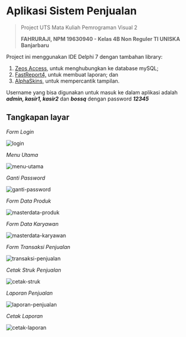 # Aplikasi Sistem Penjualan
 > Project UTS Mata Kuliah Pemrograman Visual 2
 >  
 > **FAHRURAJI, NPM 19630940 - Kelas 4B Non Reguler TI UNISKA Banjarbaru**
  
 Project ini menggunakan IDE Delphi 7 dengan tambahan library:
  1. [Zeos Access,](http://sourceforge.net/projects/zeoslib/files/Zeos%20Database%20Objects/) untuk menghubungkan ke database mySQL;
  2. [FastReport4,](https://www.fast-report.com/en/download/fast-report-vcl/) untuk membuat laporan; dan
  3. [AlphaSkins,](https://www.alphaskins.com/sfiles/stable/acnt_d7.zip) untuk mempercantik tampilan.

Username yang bisa digunakan untuk masuk ke dalam aplikasi adalah ***admin, kasir1, kasir2*** dan ***bossq*** dengan password ***12345***



Tangkapan layar
-----------------

*Form Login*

![login](https://user-images.githubusercontent.com/58252615/122660505-cd15ab80-d1b4-11eb-8333-9a7f3ed89714.png)

*Menu Utama*

![menu-utama](https://user-images.githubusercontent.com/58252615/122660471-642e3380-d1b4-11eb-87bb-3efe3af04455.png)

*Ganti Password*

![ganti-password](https://user-images.githubusercontent.com/58252615/122661108-870f1680-d1b9-11eb-97f9-dfd15e248c4f.png)

*Form Data Produk*

![masterdata-produk](https://user-images.githubusercontent.com/58252615/122660915-d3595700-d1b7-11eb-8004-f9f9fb6d5ab0.png)


*Form Data Karyawan*

![masterdata-karyawan](https://user-images.githubusercontent.com/58252615/122660914-d2c0c080-d1b7-11eb-96d1-fd0c53a85414.png)


*Form Transaksi Penjualan*

![transaksi-penjualan](https://user-images.githubusercontent.com/58252615/122660916-d3595700-d1b7-11eb-8308-6b55501e5bb5.png)


*Cetak Struk Penjualan*

![cetak-struk](https://user-images.githubusercontent.com/58252615/122660912-d2282a00-d1b7-11eb-9a01-8c12cc1d2e72.png)


*Laporan Penjualan*

![laporan-penjualan](https://user-images.githubusercontent.com/58252615/122660913-d2282a00-d1b7-11eb-991c-735d47382c1c.png)

*Cetak Laporan*

![cetak-laporan](https://user-images.githubusercontent.com/58252615/122660910-d05e6680-d1b7-11eb-9eb0-2c7b626d8533.png)

